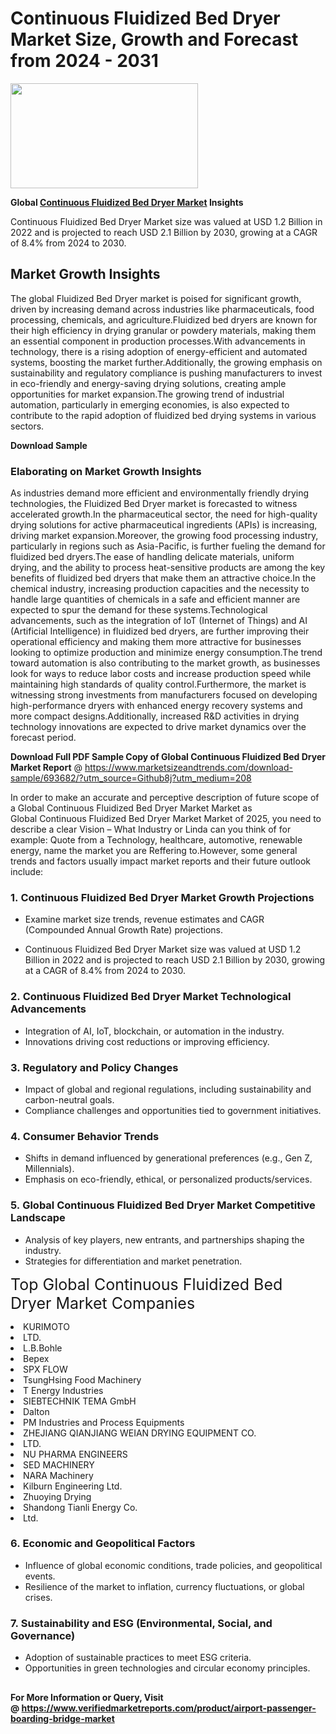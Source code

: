 <H1>Continuous Fluidized Bed Dryer Market Size, Growth and Forecast from 2024 - 2031</H1><img class="aligncenter size-medium wp-image-584254" src="https://thirdeyenews.in/wp-content/uploads/2024/09/Global-Market-Research-300x168.jpeg" alt="" width="300" height="168" /><p><strong>Global&nbsp;<a href="https://www.marketsizeandtrends.com/download-sample/693682/?utm_source=Github8j?utm_medium=208">Continuous Fluidized Bed Dryer Market</a> Insights</strong></p><p>Continuous Fluidized Bed Dryer Market size was valued at USD 1.2 Billion in 2022 and is projected to reach USD 2.1 Billion by 2030, growing at a CAGR of 8.4% from 2024 to 2030.</p><p><h2>Market Growth Insights</h2> <p>The global Fluidized Bed Dryer market is poised for significant growth, driven by increasing demand across industries like pharmaceuticals, food processing, chemicals, and agriculture.Fluidized bed dryers are known for their high efficiency in drying granular or powdery materials, making them an essential component in production processes.With advancements in technology, there is a rising adoption of energy-efficient and automated systems, boosting the market further.Additionally, the growing emphasis on sustainability and regulatory compliance is pushing manufacturers to invest in eco-friendly and energy-saving drying solutions, creating ample opportunities for market expansion.The growing trend of industrial automation, particularly in emerging economies, is also expected to contribute to the rapid adoption of fluidized bed drying systems in various sectors.</p> <p><strong>Download Sample</strong></p> <h3>Elaborating on Market Growth Insights</h3> <p>As industries demand more efficient and environmentally friendly drying technologies, the Fluidized Bed Dryer market is forecasted to witness accelerated growth.In the pharmaceutical sector, the need for high-quality drying solutions for active pharmaceutical ingredients (APIs) is increasing, driving market expansion.Moreover, the growing food processing industry, particularly in regions such as Asia-Pacific, is further fueling the demand for fluidized bed dryers.The ease of handling delicate materials, uniform drying, and the ability to process heat-sensitive products are among the key benefits of fluidized bed dryers that make them an attractive choice.In the chemical industry, increasing production capacities and the necessity to handle large quantities of chemicals in a safe and efficient manner are expected to spur the demand for these systems.Technological advancements, such as the integration of IoT (Internet of Things) and AI (Artificial Intelligence) in fluidized bed dryers, are further improving their operational efficiency and making them more attractive for businesses looking to optimize production and minimize energy consumption.The trend toward automation is also contributing to the market growth, as businesses look for ways to reduce labor costs and increase production speed while maintaining high standards of quality control.Furthermore, the market is witnessing strong investments from manufacturers focused on developing high-performance dryers with enhanced energy recovery systems and more compact designs.Additionally, increased R&D activities in drying technology innovations are expected to drive market dynamics over the forecast period.<p><span class=""><strong>Download Full PDF Sample Copy of Global Continuous Fluidized Bed Dryer Market Report</strong> @ <a href="https://www.marketsizeandtrends.com/download-sample/693682/?utm_source=Github8j?utm_medium=208" target="_blank">https://www.marketsizeandtrends.com/download-sample/693682/?utm_source=Github8j?utm_medium=208</a></span></p><p>In order to make an accurate and perceptive description of future scope of a Global&nbsp;Continuous Fluidized Bed Dryer Market Market as Global&nbsp;Continuous Fluidized Bed Dryer Market Market of 2025, you need to describe a clear Vision &ndash; What Industry or Linda can you think of for example: Quote from a Technology, healthcare, automotive, renewable energy, name the market you are Reffering to.However, some general trends and factors usually impact market reports and their future outlook include:</p><h3>1.&nbsp;<strong>Continuous Fluidized Bed Dryer Market Growth Projections</strong></h3><ul><li>Examine market size trends, revenue estimates and CAGR (Compounded Annual Growth Rate) projections.</li><li><p>Continuous Fluidized Bed Dryer Market size was valued at USD 1.2 Billion in 2022 and is projected to reach USD 2.1 Billion by 2030, growing at a CAGR of 8.4% from 2024 to 2030.</p></li></ul><h3>2.&nbsp;<strong>Continuous Fluidized Bed Dryer Market Technological Advancements</strong></h3><ul><li>Integration of AI, IoT, blockchain, or automation in the industry.</li><li>Innovations driving cost reductions or improving efficiency.</li></ul><h3>3.&nbsp;<strong>Regulatory and Policy Changes</strong></h3><ul><li>Impact of global and regional regulations, including sustainability and carbon-neutral goals.</li><li>Compliance challenges and opportunities tied to government initiatives.</li></ul><h3>4.&nbsp;<strong>Consumer Behavior Trends</strong></h3><ul><li>Shifts in demand influenced by generational preferences (e.g., Gen Z, Millennials).</li><li>Emphasis on eco-friendly, ethical, or personalized products/services.</li></ul><h3>5.&nbsp;<strong>Global Continuous Fluidized Bed Dryer Market Competitive Landscape</strong></h3><ul><li>Analysis of key players, new entrants, and partnerships shaping the industry.</li><li>Strategies for differentiation and market penetration.</li></ul><p data-pm-slice="1 1 []"><span style="color: inherit; font-family: inherit; font-size: 25px;">Top Global Continuous Fluidized Bed Dryer Market Companies</span></p><div class="" data-test-id=""><p><li>KURIMOTO</li><li> LTD.</li><li> L.B.Bohle</li><li> Bepex</li><li> SPX FLOW</li><li> TsungHsing Food Machinery</li><li> T Energy Industries</li><li> SIEBTECHNIK TEMA GmbH</li><li> Dalton</li><li> PM Industries and Process Equipments</li><li> ZHEJIANG QIANJIANG WEIAN DRYING EQUIPMENT CO.</li><li>LTD.</li><li> NU PHARMA ENGINEERS</li><li> SED MACHINERY</li><li> NARA Machinery</li><li> Kilburn Engineering Ltd.</li><li> Zhuoying Drying</li><li> Shandong Tianli Energy Co.</li><li> Ltd.</li></p></div><h3>6.&nbsp;<strong>Economic and Geopolitical Factors</strong></h3><ul><li>Influence of global economic conditions, trade policies, and geopolitical events.</li><li>Resilience of the market to inflation, currency fluctuations, or global crises.</li></ul><h3>7.&nbsp;<strong>Sustainability and ESG (Environmental, Social, and Governance)</strong></h3><ul><li>Adoption of sustainable practices to meet ESG criteria.</li><li>Opportunities in green technologies and circular economy principles.</li></ul><h2><strong style="font-size: 14px;">For More Information or Query, Visit @&nbsp;</strong><a style="background-color: #ffffff; font-size: 14px;" href="https://www.marketsizeandtrends.com/report/continuous-fluidized-bed-dryer-market/" target="_blank">https://www.verifiedmarketreports.com/product/airport-passenger-boarding-bridge-market</a></h2>